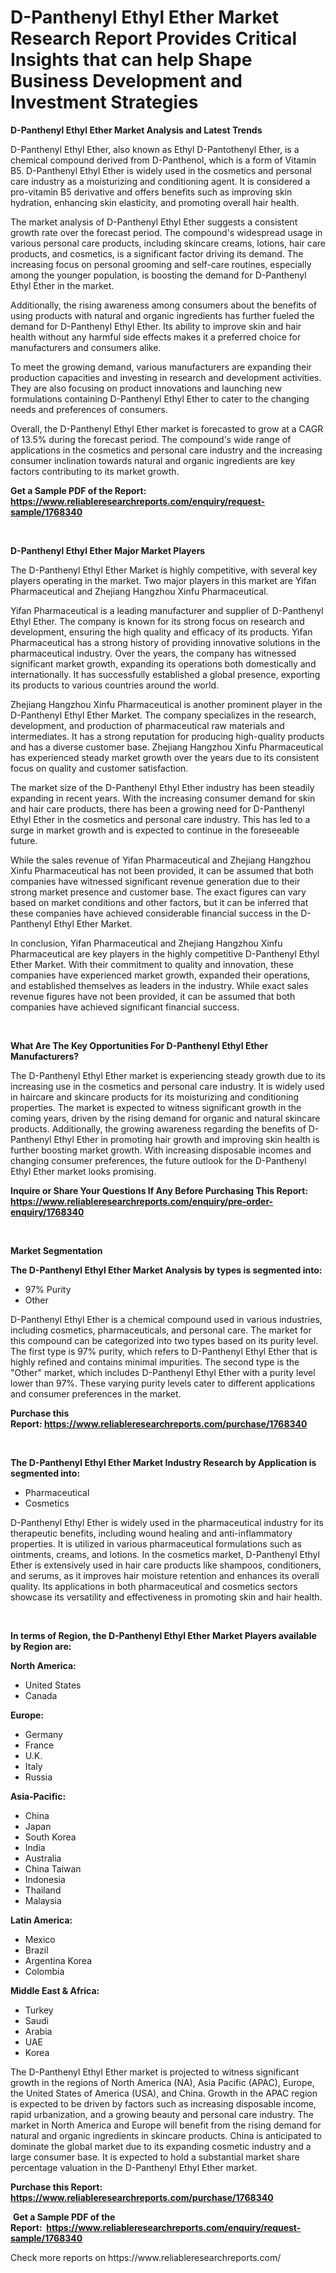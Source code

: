 <p><h1>D-Panthenyl Ethyl Ether Market Research Report Provides Critical Insights that can help Shape Business Development and Investment Strategies</h1></p><p><strong>D-Panthenyl Ethyl Ether Market Analysis and Latest Trends</strong></p>
<p><p>D-Panthenyl Ethyl Ether, also known as Ethyl D-Pantothenyl Ether, is a chemical compound derived from D-Panthenol, which is a form of Vitamin B5. D-Panthenyl Ethyl Ether is widely used in the cosmetics and personal care industry as a moisturizing and conditioning agent. It is considered a pro-vitamin B5 derivative and offers benefits such as improving skin hydration, enhancing skin elasticity, and promoting overall hair health.</p><p>The market analysis of D-Panthenyl Ethyl Ether suggests a consistent growth rate over the forecast period. The compound's widespread usage in various personal care products, including skincare creams, lotions, hair care products, and cosmetics, is a significant factor driving its demand. The increasing focus on personal grooming and self-care routines, especially among the younger population, is boosting the demand for D-Panthenyl Ethyl Ether in the market.</p><p>Additionally, the rising awareness among consumers about the benefits of using products with natural and organic ingredients has further fueled the demand for D-Panthenyl Ethyl Ether. Its ability to improve skin and hair health without any harmful side effects makes it a preferred choice for manufacturers and consumers alike.</p><p>To meet the growing demand, various manufacturers are expanding their production capacities and investing in research and development activities. They are also focusing on product innovations and launching new formulations containing D-Panthenyl Ethyl Ether to cater to the changing needs and preferences of consumers.</p><p>Overall, the D-Panthenyl Ethyl Ether market is forecasted to grow at a CAGR of 13.5% during the forecast period. The compound's wide range of applications in the cosmetics and personal care industry and the increasing consumer inclination towards natural and organic ingredients are key factors contributing to its market growth.</p></p>
<p><strong>Get a Sample PDF of the Report:&nbsp; <a href="https://www.reliableresearchreports.com/enquiry/request-sample/1768340">https://www.reliableresearchreports.com/enquiry/request-sample/1768340</a></strong></p>
<p>&nbsp;</p>
<p><strong>D-Panthenyl Ethyl Ether Major Market Players</strong></p>
<p><p>The D-Panthenyl Ethyl Ether Market is highly competitive, with several key players operating in the market. Two major players in this market are Yifan Pharmaceutical and Zhejiang Hangzhou Xinfu Pharmaceutical.</p><p>Yifan Pharmaceutical is a leading manufacturer and supplier of D-Panthenyl Ethyl Ether. The company is known for its strong focus on research and development, ensuring the high quality and efficacy of its products. Yifan Pharmaceutical has a strong history of providing innovative solutions in the pharmaceutical industry. Over the years, the company has witnessed significant market growth, expanding its operations both domestically and internationally. It has successfully established a global presence, exporting its products to various countries around the world.</p><p>Zhejiang Hangzhou Xinfu Pharmaceutical is another prominent player in the D-Panthenyl Ethyl Ether Market. The company specializes in the research, development, and production of pharmaceutical raw materials and intermediates. It has a strong reputation for producing high-quality products and has a diverse customer base. Zhejiang Hangzhou Xinfu Pharmaceutical has experienced steady market growth over the years due to its consistent focus on quality and customer satisfaction.</p><p>The market size of the D-Panthenyl Ethyl Ether industry has been steadily expanding in recent years. With the increasing consumer demand for skin and hair care products, there has been a growing need for D-Panthenyl Ethyl Ether in the cosmetics and personal care industry. This has led to a surge in market growth and is expected to continue in the foreseeable future.</p><p>While the sales revenue of Yifan Pharmaceutical and Zhejiang Hangzhou Xinfu Pharmaceutical has not been provided, it can be assumed that both companies have witnessed significant revenue generation due to their strong market presence and customer base. The exact figures can vary based on market conditions and other factors, but it can be inferred that these companies have achieved considerable financial success in the D-Panthenyl Ethyl Ether Market.</p><p>In conclusion, Yifan Pharmaceutical and Zhejiang Hangzhou Xinfu Pharmaceutical are key players in the highly competitive D-Panthenyl Ethyl Ether Market. With their commitment to quality and innovation, these companies have experienced market growth, expanded their operations, and established themselves as leaders in the industry. While exact sales revenue figures have not been provided, it can be assumed that both companies have achieved significant financial success.</p></p>
<p>&nbsp;</p>
<p><strong>What Are The Key Opportunities For D-Panthenyl Ethyl Ether Manufacturers?</strong></p>
<p><p>The D-Panthenyl Ethyl Ether market is experiencing steady growth due to its increasing use in the cosmetics and personal care industry. It is widely used in haircare and skincare products for its moisturizing and conditioning properties. The market is expected to witness significant growth in the coming years, driven by the rising demand for organic and natural skincare products. Additionally, the growing awareness regarding the benefits of D-Panthenyl Ethyl Ether in promoting hair growth and improving skin health is further boosting market growth. With increasing disposable incomes and changing consumer preferences, the future outlook for the D-Panthenyl Ethyl Ether market looks promising.</p></p>
<p><strong>Inquire or Share Your Questions If Any Before Purchasing This Report: <a href="https://www.reliableresearchreports.com/enquiry/pre-order-enquiry/1768340">https://www.reliableresearchreports.com/enquiry/pre-order-enquiry/1768340</a></strong></p>
<p>&nbsp;</p>
<p><strong>Market Segmentation</strong></p>
<p><strong>The D-Panthenyl Ethyl Ether Market Analysis by types is segmented into:</strong></p>
<p><ul><li>97% Purity</li><li>Other</li></ul></p>
<p><p>D-Panthenyl Ethyl Ether is a chemical compound used in various industries, including cosmetics, pharmaceuticals, and personal care. The market for this compound can be categorized into two types based on its purity level. The first type is 97% purity, which refers to D-Panthenyl Ethyl Ether that is highly refined and contains minimal impurities. The second type is the "Other" market, which includes D-Panthenyl Ethyl Ether with a purity level lower than 97%. These varying purity levels cater to different applications and consumer preferences in the market.</p></p>
<p><strong>Purchase this Report:&nbsp;<a href="https://www.reliableresearchreports.com/purchase/1768340">https://www.reliableresearchreports.com/purchase/1768340</a></strong></p>
<p>&nbsp;</p>
<p><strong>The D-Panthenyl Ethyl Ether Market Industry Research by Application is segmented into:</strong></p>
<p><ul><li>Pharmaceutical</li><li>Cosmetics</li></ul></p>
<p><p>D-Panthenyl Ethyl Ether is widely used in the pharmaceutical industry for its therapeutic benefits, including wound healing and anti-inflammatory properties. It is utilized in various pharmaceutical formulations such as ointments, creams, and lotions. In the cosmetics market, D-Panthenyl Ethyl Ether is extensively used in hair care products like shampoos, conditioners, and serums, as it improves hair moisture retention and enhances its overall quality. Its applications in both pharmaceutical and cosmetics sectors showcase its versatility and effectiveness in promoting skin and hair health.</p></p>
<p>&nbsp;</p>
<p><strong>In terms of Region, the D-Panthenyl Ethyl Ether Market Players available by Region are:</strong></p>
<p>
    <p> <strong> North America: </strong>
        <ul>
            <li>United States</li>
            <li>Canada</li>
        </ul>
        </p> 
    <p> <strong> Europe: </strong>
        <ul>
            <li>Germany</li>
            <li>France</li>
            <li>U.K.</li>
            <li>Italy</li>
            <li>Russia</li>
        </ul>
        </p> 
    <p> <strong> Asia-Pacific: </strong>
        <ul>
            <li>China</li>
            <li>Japan</li>
            <li>South Korea</li>
            <li>India</li>
            <li>Australia</li>
            <li>China Taiwan</li>
            <li>Indonesia</li>
            <li>Thailand</li>
            <li>Malaysia</li>
        </ul>
        </p> 
    <p> <strong> Latin America: </strong>
        <ul>
            <li>Mexico</li>
            <li>Brazil</li>
            <li>Argentina Korea</li>
            <li>Colombia</li>
        </ul>
        </p> 
    <p> <strong> Middle East & Africa: </strong>
        <ul>
            <li>Turkey</li>
            <li>Saudi</li>
            <li>Arabia</li>
            <li>UAE</li>
            <li>Korea</li>
        </ul>
    </p>
    </p>
<p><p>The D-Panthenyl Ethyl Ether market is projected to witness significant growth in the regions of North America (NA), Asia Pacific (APAC), Europe, the United States of America (USA), and China. Growth in the APAC region is expected to be driven by factors such as increasing disposable income, rapid urbanization, and a growing beauty and personal care industry. The market in North America and Europe will benefit from the rising demand for natural and organic ingredients in skincare products. China is anticipated to dominate the global market due to its expanding cosmetic industry and a large consumer base. It is expected to hold a substantial market share percentage valuation in the D-Panthenyl Ethyl Ether market.</p></p>
<p><strong>Purchase this Report: <a href="https://www.reliableresearchreports.com/purchase/1768340">https://www.reliableresearchreports.com/purchase/1768340</a></strong></p>
<p>&nbsp;<strong>Get a Sample PDF of the Report:&nbsp;&nbsp;<a href="https://www.reliableresearchreports.com/enquiry/request-sample/1768340">https://www.reliableresearchreports.com/enquiry/request-sample/1768340</a></strong></p>
<p><strong></strong></p>
<p>Check more reports on https://www.reliableresearchreports.com/</p>